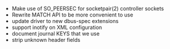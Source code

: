 * Make use of SO_PEERSEC for socketpair(2) controller sockets
* Rewrite MATCH API to be more convenient to use
* update driver to new dbus-spec extensions
* support inotify on XML configuration
* document journal KEYS that we use
* strip unknown header fields